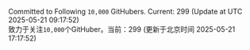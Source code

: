 Committed to Following `10,000` GitHubers. Current: <!-- FOLLOWING_COUNT -->299<!-- FOLLOWING_COUNT --> (Update at UTC <!-- LAST_UPDATED -->2025-05-21 09:17:52<!-- LAST_UPDATED -->)<br>
致力于关注`10,000`个GitHuber。当前：<!-- FOLLOWING_COUNT -->299<!-- FOLLOWING_COUNT --> (更新于北京时间 <!-- LAST_UPDATED_CST -->2025-05-21 17:17:52<!-- LAST_UPDATED_CST -->)

